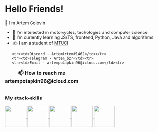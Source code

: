 <h1 text-align="center">Hello Friends!</h1>
<p> 👋 I’m Artem Golovin </p>
<ul>
<li>👀 I’m interested in motorcycles, techologies and computer science</li>
<li>🌱 I’m currently learning JS/TS, frontend, Python, Java and algorithms</li>
 <li>✍️ I am a student of <a href="https://mtuci.ru/">MTUCI</a></li>
 </ul>
  <table>
    	<caption margin-bottom="10px">
          <b>📫 How to reach me artempotapkin96@icloud.com</b>
      	</caption>
        
       <tr><td>Discord - ArtemArtem#1462</td></tr>
       <tr><td>Telegram - Artem_bzr</td><tr>
       <tr><td>Email - artempotapkin96@icloud.com</td><tr>
  <table>


<h3>My stack-skills</h3>
<div>
 
<a href="https://www.javascript.com/" rel="nofollow">
<img align="center" width="68px" height="68px" src="https://camo.githubusercontent.com/5e4e512a9fba4d33300fa431e2c5fb07d476d5f15194bc75dfbf3da545f73e43/68747470733a2f2f63646e2e69636f6e73636f75742e636f6d2f69636f6e2f667265652f706e672d3235362f6a6176617363726970742d323735323134382d323238343936352e706e67" data-canonical-src="https://cdn.iconscout.com/icon/free/png-256/javascript-2752148-2284965.png" style="max-width: 100%;"/>
</a>
 
<a href="https://www.javascript.com/" rel="nofollow">
<img align="center" width="68px" height="68px" src="https://camo.githubusercontent.com/f1dce0381ee0b1e19bc2d2dd0d09d28a52656ab4524f3aef66ebf8aa675f7e54/68747470733a2f2f75706c6f61642e77696b696d656469612e6f72672f77696b6970656469612f636f6d6d6f6e732f7468756d622f342f34632f547970657363726970745f6c6f676f5f323032302e7376672f3130323470782d547970657363726970745f6c6f676f5f323032302e7376672e706e67" data-canonical-src="https://upload.wikimedia.org/wikipedia/commons/thumb/4/4c/Typescript_logo_2020.svg/1024px-Typescript_logo_2020.svg.png" style="max-width: 100%;"/>
</a>
 
<a href="https://www.python.org/" rel="nofollow">
<img align="center" width="68px" height="68px" src="https://camo.githubusercontent.com/4575a0a9c24b0dfd5cf21d206f98b5f72761eaaa139f4debdbb526162170485c/68747470733a2f2f75706c6f61642e77696b696d656469612e6f72672f77696b6970656469612f636f6d6d6f6e732f7468756d622f632f63332f507974686f6e2d6c6f676f2d6e6f746578742e7376672f3132303070782d507974686f6e2d6c6f676f2d6e6f746578742e7376672e706e67" data-canonical-src="https://upload.wikimedia.org/wikipedia/commons/thumb/c/c3/Python-logo-notext.svg/1200px-Python-logo-notext.svg.png" style="max-width: 100%;">
</a>
 
<a href="https://www.postgresql.org/" rel="nofollow">
<img align="center" width="68px" height="68px" src="https://camo.githubusercontent.com/2717985f26463c118a5e93fd5ab74cbafe4dd5c9e9a9ca4bf2af249baf4d92a7/68747470733a2f2f75706c6f61642e77696b696d656469612e6f72672f77696b6970656469612f636f6d6d6f6e732f7468756d622f322f32392f506f737467726573716c5f656c657068616e742e7376672f3132303070782d506f737467726573716c5f656c657068616e742e7376672e706e67" data-canonical-src="https://upload.wikimedia.org/wikipedia/commons/thumb/2/29/Postgresql_elephant.svg/1200px-Postgresql_elephant.svg.png" style="max-width: 100%;">
</a>
 
<a href="https://reactjs.org/" rel="nofollow">
<img align="center" width="68px" height="68px" src="https://www.vectorlogo.zone/util/preview.html?image=/logos/reactjs/reactjs-ar21.svg" data-canonical-src="https://upload.wikimedia.org/wikipedia/commons/thumb/2/29/Postgresql_elephant.svg/1200px-Postgresql_elephant.svg.png" style="max-width: 100%;">
</a>
 

 
</div>

<!---
ArtemGolovin96/ArtemGolovin96 is a ✨ special ✨ repository because its `README.md` (this file) appears on your GitHub profile.
You can click the Preview link to take a look at your changes.
--->
